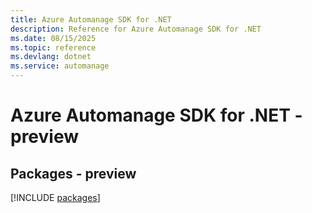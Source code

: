```yaml
---
title: Azure Automanage SDK for .NET
description: Reference for Azure Automanage SDK for .NET
ms.date: 08/15/2025
ms.topic: reference
ms.devlang: dotnet
ms.service: automanage
---
```

# Azure Automanage SDK for .NET - preview
## Packages - preview
[!INCLUDE [packages](automanage-index.md)]